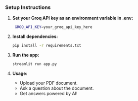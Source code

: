 

### Setup Instructions

1. **Set your Groq API key as an environment variable in .env:**

   ```bash
    GROQ_API_KEY=your_groq_api_key_here
   ```

2. **Install dependencies:**

   ```bash
   pip install -r requirements.txt
   ```

3. **Run the app:**

   ```bash
   streamlit run app.py
   ```

4. **Usage:**
   - Upload your PDF document.
   - Ask a question about the document.
   - Get answers powered by AI!

   